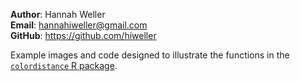 **Author**: Hannah Weller  
**Email**: hannahiweller@gmail.com  
**GitHub**: https://github.com/hiweller  

Example images and code designed to illustrate the functions in the [`colordistance` R package](https://github.com/hiweller/colordistance).
